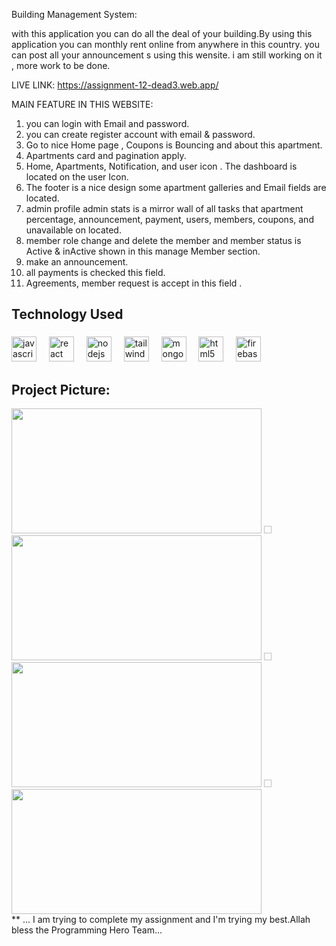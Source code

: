 Building Management System:

with this application you can do all the deal of your building.By using this application you can monthly rent online from anywhere in this country. you can post all your announcement s using this wensite. i am still working on it , more work to be done.


LIVE LINK: https://assignment-12-dead3.web.app/


MAIN FEATURE IN THIS WEBSITE:

1. you can login with Email and password.
2. you can create register account with email & password.
3. Go to nice Home page , Coupons is Bouncing and about this apartment.
4. Apartments card and pagination apply.
5. Home, Apartments, Notification, and user icon . The dashboard is located on the user Icon.
6. The footer is a nice design  some apartment galleries and Email fields are located.
7. admin profile admin stats is a mirror wall of all tasks that apartment percentage, announcement, payment, users, members, coupons, and unavailable on located.
8. member role change and delete the member and member status is Active & inActive shown in this  manage Member section.
9. make an announcement.
10. all payments is checked this field.
11. Agreements, member request is accept in this field .

<h2 align="left">Technology Used</h2>

###

<div align="left">
  <img src="https://cdn.jsdelivr.net/gh/devicons/devicon/icons/javascript/javascript-original.svg" height="40" alt="javascript logo"  />
  <img width="12" />
  <img src="https://cdn.jsdelivr.net/gh/devicons/devicon/icons/react/react-original.svg" height="40" alt="react logo"  />
  <img width="12" />
  <img src="https://cdn.jsdelivr.net/gh/devicons/devicon/icons/nodejs/nodejs-original.svg" height="40" alt="nodejs logo"  />
  <img width="12" />
  <img src="https://cdn.jsdelivr.net/gh/devicons/devicon/icons/tailwindcss/tailwindcss-original-wordmark.svg" height="40" alt="tailwindcss logo"  />
  <img width="12" />
  <img src="https://cdn.jsdelivr.net/gh/devicons/devicon/icons/mongodb/mongodb-original.svg" height="40" alt="mongodb logo"  />
  <img width="12" />
  <img src="https://cdn.jsdelivr.net/gh/devicons/devicon/icons/html5/html5-original.svg" height="40" alt="html5 logo"  />
  <img width="12" />
  
  
  <img src="https://cdn.jsdelivr.net/gh/devicons/devicon/icons/firebase/firebase-plain.svg" height="40" alt="firebase logo"  />
</div>

###
<h2>Project Picture:</h2>
<div>
  <img src="https://i.ibb.co.com/KjJ20xcS/rent1.png" width="400" height="200"/>
   <img width="12" height="12"/>
  <img src="https://i.ibb.co.com/RT4wCnhg/rent5.png" width="400" height="200"/>
   <img width="12" height="12"/>
  <img src="https://i.ibb.co.com/HDm9cR1X/rent3.png" width="400" height="200"/>
   <img width="12" height="12"/>
  <img src="https://i.ibb.co.com/b5CCBY1S/rent4.png" width="400" height="200"/>
</div>
** ... I am trying to complete my assignment and I'm trying my best.Allah bless the Programming Hero Team...



